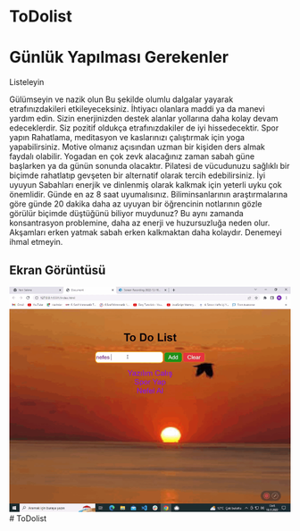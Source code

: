 # ToDolist

<h1>Günlük Yapılması Gerekenler</h1>

Listeleyin 

Gülümseyin ve nazik olun
Bu şekilde olumlu dalgalar yayarak etrafınızdakileri etkileyeceksiniz. İhtiyacı olanlara maddi ya da manevi yardım edin. Sizin enerjinizden destek alanlar yollarına daha kolay devam edeceklerdir. Siz pozitif oldukça etrafınızdakiler de iyi hissedecektir.
Spor yapın
Rahatlama, meditasyon ve kaslarınızı çalıştırmak için yoga yapabilirsiniz. Motive olmanız açısından uzman bir kişiden ders almak faydalı olabilir. Yogadan en çok zevk alacağınız zaman sabah güne başlarken ya da günün sonunda olacaktır. Pilatesi de vücudunuzu sağlıklı bir biçimde rahatlatıp gevşeten bir alternatif olarak tercih edebilirsiniz.
İyi uyuyun
Sabahları enerjik ve dinlenmiş olarak kalkmak için yeterli uyku çok önemlidir. Günde en az 8 saat uyumalısınız. Biliminsanlarının araştırmalarına göre günde 20 dakika daha az uyuyan bir öğrencinin notlarının gözle görülür biçimde düştüğünü biliyor muydunuz? Bu aynı zamanda konsantrasyon problemine, daha az enerji ve huzursuzluğa neden olur. Akşamları erken yatmak sabah erken kalkmaktan daha kolaydır. Denemeyi ihmal etmeyin.

<h2>Ekran Görüntüsü</h2>


![](ToDo.gif)# ToDolist

